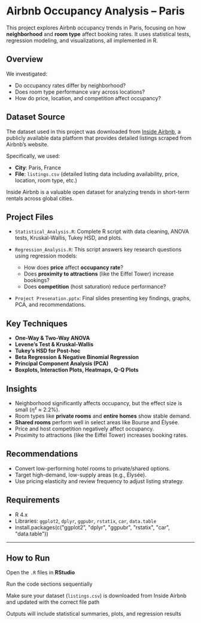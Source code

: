 # Airbnb Occupancy Analysis – Paris
This project explores Airbnb occupancy trends in Paris, focusing on how **neighborhood** and **room type** affect booking rates. It uses statistical tests, regression modeling, and visualizations, all implemented in R.

## Overview
We investigated:
- Do occupancy rates differ by neighborhood?
- Does room type performance vary across locations?
- How do price, location, and competition affect occupancy?

## Dataset Source
The dataset used in this project was downloaded from [Inside Airbnb](https://insideairbnb.com/), a publicly available data platform that provides detailed listings scraped from Airbnb’s website.

Specifically, we used:
- **City**: Paris, France
- **File**: `listings.csv` (detailed listing data including availability, price, location, room type, etc.)

Inside Airbnb is a valuable open dataset for analyzing trends in short-term rentals across global cities.

## Project Files
- `Statistical_Analysis.R`: Complete R script with data cleaning, ANOVA tests, Kruskal-Wallis, Tukey HSD, and plots.

- `Regression_Analysis.R`: This script answers key research questions using regression models:
  - How does **price** affect **occupancy rate**?
  - Does **proximity to attractions** (like the Eiffel Tower) increase bookings?
  - Does **competition** (host saturation) reduce performance?

- `Project Presenation.pptx`: Final slides presenting key findings, graphs, PCA, and recommendations.

## Key Techniques
- **One-Way & Two-Way ANOVA**
- **Levene’s Test & Kruskal-Wallis**
- **Tukey’s HSD for Post-hoc**
- **Beta Regression & Negative Binomial Regression**
- **Principal Component Analysis (PCA)**
- **Boxplots, Interaction Plots, Heatmaps, Q-Q Plots**

## Insights
- Neighborhood significantly affects occupancy, but the effect size is small (η² ≈ 2.2%).
- Room types like **private rooms** and **entire homes** show stable demand.
- **Shared rooms** perform well in select areas like Bourse and Élysée.
- Price and host competition negatively affect occupancy.
- Proximity to attractions (like the Eiffel Tower) increases booking rates.

## Recommendations
- Convert low-performing hotel rooms to private/shared options.
- Target high-demand, low-supply areas (e.g., Élysée).
- Use pricing elasticity and review frequency to adjust listing strategy.

## Requirements
- R 4.x
- Libraries: `ggplot2`, `dplyr`, `ggpubr`, `rstatix`, `car`, `data.table`
- install.packages(c("ggplot2", "dplyr", "ggpubr", "rstatix", "car", "data.table"))
  
---

## How to Run

Open the `.R` files in **RStudio**

Run the code sections sequentially

Make sure your dataset (`listings.csv`) is downloaded from Inside Airbnb and updated with the correct file path

Outputs will include statistical summaries, plots, and regression results


